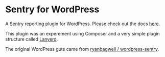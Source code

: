 # Sentry for WordPress

A Sentry reporting plugin for WordPress. Please check out the docs [here](https://github.com/adampatterson/sentry-for-wordpress).

This plugin was an experement using Composer and a very simple plugin structure called [Lanyerd](https://github.com/adampatterson/Lanyard).

The original WordPress guts came from [ryanbagwell / wordpress-sentry](https://github.com/ryanbagwell/wordpress-sentry).
